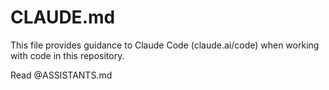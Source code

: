 # CLAUDE.md

This file provides guidance to Claude Code (claude.ai/code) when working with code in this repository.

Read @ASSISTANTS.md
